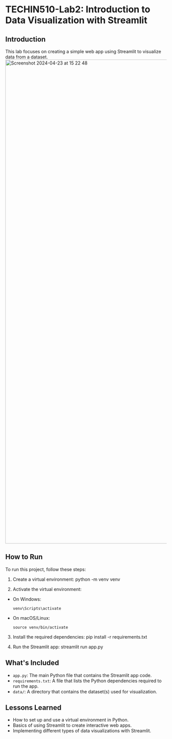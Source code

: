 # TECHIN510-Lab2: Introduction to Data Visualization with Streamlit

## Introduction

This lab focuses on creating a simple web app using Streamlit to visualize data from a dataset.
<img width="1512" alt="Screenshot 2024-04-23 at 15 22 48" src="https://github.com/FenglyuLiu/TECHIN510-Lab2/assets/88125716/d75e236c-6b50-41ad-b875-b40b9f55a3a3">



## How to Run

To run this project, follow these steps:

1. Create a virtual environment:
python -m venv venv

2. Activate the virtual environment:
- On Windows:
  ```
  venv\Scripts\activate
  ```
- On macOS/Linux:
  ```
  source venv/bin/activate
  ```

3. Install the required dependencies:
pip install -r requirements.txt

4. Run the Streamlit app:
streamlit run app.py

## What's Included

- `app.py`: The main Python file that contains the Streamlit app code.
- `requirements.txt`: A file that lists the Python dependencies required to run the app.
- `data/`: A directory that contains the dataset(s) used for visualization.

## Lessons Learned

- How to set up and use a virtual environment in Python.
- Basics of using Streamlit to create interactive web apps.
- Implementing different types of data visualizations with Streamlit.
